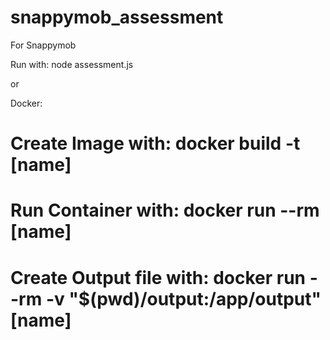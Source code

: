 # snappymob_assessment
For Snappymob

Run with:
node assessment.js   

or 

Docker:
# Create Image with: docker build -t [name]
# Run Container with: docker run --rm [name]
# Create Output file with: docker run --rm -v "$(pwd)/output:/app/output" [name]

